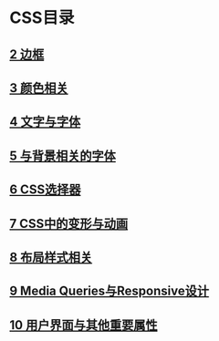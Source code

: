# CSS目录
## [2 边框](border.md)
## [3 颜色相关]()
## [4 文字与字体]()
## [5 与背景相关的字体]()
## [6 CSS选择器]()
## [7 CSS中的变形与动画]()
## [8 布局样式相关]()
## [9 Media Queries与Responsive设计]()
## [10 用户界面与其他重要属性]()